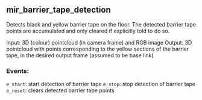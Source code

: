 ## mir\_barrier\_tape\_detection

Detects black and yellow barrier tape on the floor. The detected barrier tape points are accumulated and only cleared if explicitly told to do so.

Input: 3D (colour) pointcloud (in camera frame) and RGB image
Output: 3D pointcloud with points corresponding to the yellow sections of the barrier tape, in the desired output frame (assumed to be base link)

### Events:
`e_start`: start detection of barrier tape
`e_stop`: stop detection of barrier tape
`e_reset`: clears detected barrier tape points

